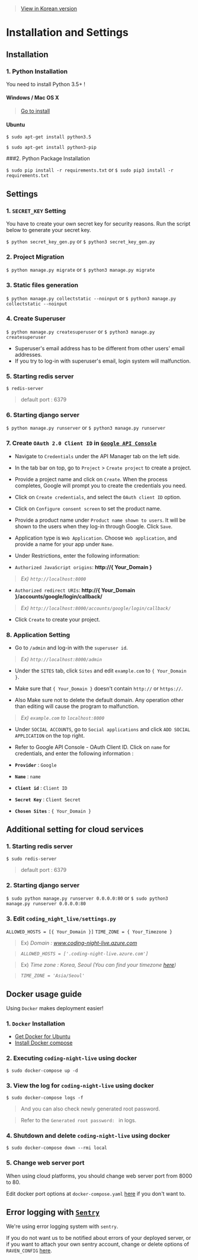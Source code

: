 > [View in Korean version](https://github.com/dduk-ddak/coding-night-live/blob/master/docs/README.ko.md#서비스-이용해보기)

# Installation and Settings

## Installation

### 1. Python Installation

You need to install Python 3.5+ !

#### Windows / Mac OS X
> [Go to install](https://www.python.org/)

#### Ubuntu

`$ sudo apt-get install python3.5`

`$ sudo apt-get install python3-pip`

###2. Python Package Installation

`$ sudo pip install -r requirements.txt` or `$ sudo pip3 install -r requirements.txt`

## Settings

### 1. `SECRET_KEY` Setting

You have to create your own secret key for security reasons. Run the script below to generate your secret key.

`$ python secret_key_gen.py` or `$ python3 secret_key_gen.py`

### 2. Project Migration

`$ python manage.py migrate` or `$ python3 manage.py migrate`

### 3. Static files generation

`$ python manage.py collectstatic --noinput` or `$ python3 manage.py collectstatic --noinput`

### 4. Create Superuser

`$ python manage.py createsuperuser` or `$ python3 manage.py createsuperuser`
* Superuser's email address has to be different from other users' email addresses. 
* If you try to log-in with superuser's email, login system will malfunction.

### 5. Starting redis server

`$ redis-server`

> default port : 6379

### 6. Starting django server

`$ python manage.py runserver` or `$ python3 manage.py runserver`

### 7. Create `OAuth 2.0 Client ID` in [`Google API Console`](https://console.developers.google.com)

* Navigate to `Credentials` under the API Manager tab on the left side.

* In the tab bar on top, go to `Project` > `Create project` to create a project.

* Provide a project name and click on `Create`. When the process completes, Google will prompt you to create the credentials you need.

* Click on `Create credentials`, and select the `OAuth client ID` option.

* Click on `Configure consent screen` to set the product name. 

* Provide a product name under `Product name shown to users`. It will be shown to the users when they log-in through Google. Click `Save`.

* Application type is `Web Application`. Choose `Web application`, and provide a name for your app under `Name`.

* Under Restrictions, enter the following information:

 - `Authorized JavaScript origins`: **http://{ Your_Domain }**
> _Ex) `http://localhost:8000`_

 - `Authorized redirect URIs`: **http://{ Your_Domain }/accounts/google/login/callback/**
> _Ex) `http://localhost:8000/accounts/google/login/callback/`_

* Click `Create` to create your project. 

### 8. Application Setting

* Go to `/admin` and log-in with the `superuser id`. 

> _Ex) `http://localhost:8000/admin`_

* Under the `SITES` tab, click `Sites` and edit `example.com` to `{ Your_Domain }`.

* Make sure that `{ Your_Domain }` doesn't contain `http://` or `https://`.

* Also Make sure not to delete the default domain. Any operation other than editing will cause the program to malfunction. 

> _Ex) `example.com` to `localhost:8000`_

* Under `SOCIAL ACCOUNTS`, go to `Social applications` and click `ADD SOCIAL APPLICATION` on the top right. 

* Refer to Google API Console - OAuth Client ID. Click on `name` for credentials, and enter the following information :

 - **`Provider`** : `Google`

 - **`Name`** : `name`

 - **`Client id`** : `Client ID`

 - **`Secret Key`** : `Client Secret`

 - **`Chosen Sites`** : `{ Your_Domain }`

## Additional setting for cloud services

### 1. Starting redis server

`$ sudo redis-server`

> default port : 6379

### 2. Starting django server

`$ sudo python manage.py runserver 0.0.0.0:80` or `$ sudo python3 manage.py runserver 0.0.0.0:80`

### 3. Edit `coding_night_live/settings.py`

`ALLOWED_HOSTS = [{ Your_Domain }]`
`TIME_ZONE = { Your_Timezone }`

> Ex)
> _*Domain* : *www.coding-night-live.azure.com*_

> _`ALLOWED_HOSTS = ['.coding-night-live.azure.com']`_

> Ex)
> _*Time zone* : *Korea, Seoul* (You can find your timezone [here](https://en.wikipedia.org/wiki/List_of_tz_database_time_zones))_

> _`TIME_ZONE = 'Asia/Seoul'`_

## Docker usage guide

Using `Docker` makes deployment easier!

### 1. `Docker` Installation

- [Get Docker for Ubuntu](https://docs.docker.com/engine/installation/linux/ubuntu/)
- [Install Docker compose](https://docs.docker.com/compose/install/)

### 2. Executing `coding-night-live` using docker

`$ sudo docker-compose up -d`

### 3. View the log for `coding-night-live` using docker

`$ sudo docker-compose logs -f`

> And you can also check newly generated root password.

> Refer to the `Generated root password: ` in logs.

### 4. Shutdown and delete `coding-night-live` using docker

`$ sudo docker-compose down --rmi local`

### 5. Change web server port

When using cloud platforms, you should change web server port from 8000 to 80.

Edit docker port options at `docker-compose.yaml` [here](https://github.com/dduk-ddak/coding-night-live/blob/master/docker-compose.yaml#L9) if you don't want to.

## Error logging with [`Sentry`](https://sentry.io)

We're using error logging system with `sentry`.

If you do not want us to be notified about errors of your deployed server, or if you want to attach your own sentry account, change or delete options of `RAVEN_CONFIG` [here](https://github.com/dduk-ddak/coding-night-live/blob/72e28592576bf4c26b85047c52cc4b177a61c213/coding_night_live/settings.py#L145).
